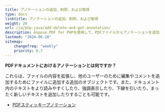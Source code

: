 ```yaml
---
title: アノテーションの追加、削除、および取得
type: docs
linktitle: アノテーションの追加、削除、および取得
weight: 20
url: /ja/php-java/add-delete-and-get-annotation/
description: Aspose.PDF for PHPを使用して、PDFファイルからアノテーションを追加、削除、および取得できます。タスクを解決するためにすべてのアノテーションのリストを確認してください。
lastmod: "2024-06-28"
sitemap:
    changefreq: "weekly"
    priority: 0.7
---
```


**PDFドキュメントにおけるアノテーションとは何ですか？**

これらは、ファイルの内容を拡張し、他のユーザーのために編集やコメントを追加するためにファイルに追加する追加のオブジェクトです。また、ドキュメント内のテキストをより読みやすくしたり、強調表示したり、下線を引いたり、まったく新しいテキストを追加したりすることも可能です。

- [PDFスティッキーアノテーション](/pdf/ja/php-java/sticky-annotations/)